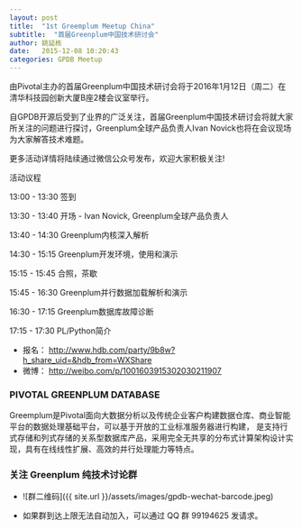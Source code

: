 ```yaml
---
layout: post
title:  "1st Greemplum Meetup China"
subtitle:  "首届Greenplum中国技术研讨会"
author: 姚延栋
date:   2015-12-08 10:20:43
categories: GPDB Meetup
---
```




由Pivotal主办的首届Greenplum中国技术研讨会将于2016年1月12日（周二）在清华科技园创新大厦B座2楼会议室举行。

自GPDB开源后受到了业界的广泛关注，首届Greenplum中国技术研讨会将就大家所关注的问题进行探讨，Greenplum全球产品负责人Ivan Novick也将在会议现场为大家解答技术难题。

更多活动详情将陆续通过微信公众号发布，欢迎大家积极关注!

活动议程

13:00 - 13:30 签到

13:30 - 13:40 开场 - Ivan Novick, Greenplum全球产品负责人

13:40 - 14:30 Greenplum内核深入解析

14:30 - 15:15 Greenplum开发环境，使用和演示

15:15 - 15:45 合照，茶歇

15:45 - 16:30 Greenplum并行数据加载解析和演示

16:30 - 17:15 Greenplum数据库故障诊断

17:15 - 17:30 PL/Python简介

* 报名： http://www.hdb.com/party/9b8w?h_share_uid=&hdb_from=WXShare
* 微博： http://weibo.com/p/1001603915302030211907



### PIVOTAL GREENPLUM DATABASE
Greemplum是Pivotal面向大数据分析以及传统企业客户构建数据仓库、商业智能平台的数据处理基础平台，可以基于开放的工业标准服务器进行构建，
是支持行式存储和列式存储的关系型数据库产品，采用完全无共享的分布式计算架构设计实现，具有在线线性扩展、高效的并行处理能力等特点。

### 关注 Greenplum 纯技术讨论群

* ![群二维码]({{ site.url }}/assets/images/gpdb-wechat-barcode.jpeg)

* 如果群到达上限无法自动加入，可以通过 QQ 群 99194625 发请求。

